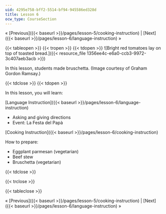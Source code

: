 ```yaml
---
uid: 4295e758-bff2-5514-bf94-945586ed328d
title: Lesson 6
ocw_type: CourseSection
---
```


« [Previous]({{< baseurl >}}/pages/lesson-5/cooking-instruction) | [Next]({{< baseurl >}}/pages/lesson-6/language-instruction) »

{{< tableopen >}}
{{< tropen >}}
{{< tdopen >}}
![Bright red tomatoes lay on top of toasted bread.]({{< resource_file 1356ee4c-e6a0-ccb3-9972-3c407aeb3acb >}})

In this lesson, students made bruschetta. (Image courtesy of Graham Gordon Ramsay.)


{{< tdclose >}}
{{< tdopen >}}


In this lesson, you will learn:

[Language Instruction]({{< baseurl >}}/pages/lesson-6/language-instruction)

*   Asking and giving directions
*   Event: La Festa del Papà

[Cooking Instruction]({{< baseurl >}}/pages/lesson-6/cooking-instruction)

How to prepare:

*   Eggplant parmesan (vegetarian)
*   Beef stew
*   Bruschetta (vegetarian)


{{< tdclose >}}

{{< trclose >}}

{{< tableclose >}}

« [Previous]({{< baseurl >}}/pages/lesson-5/cooking-instruction) | [Next]({{< baseurl >}}/pages/lesson-6/language-instruction) »
